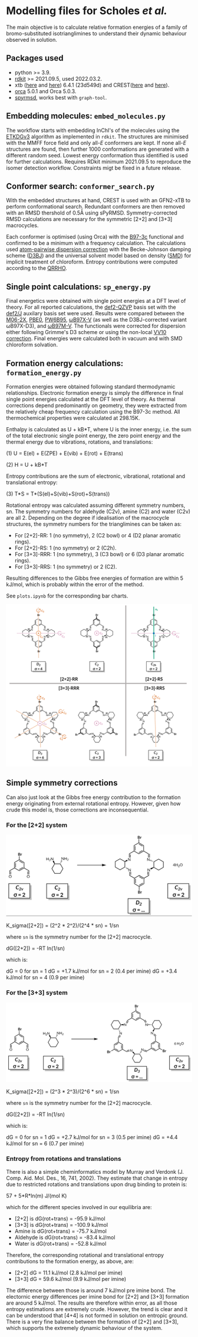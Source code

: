 # Modelling files for Scholes *et al.*

The main objective is to calculate relative formation energies of
a family of bromo-substituted isotrianglimines to understand their
dynamic behaviour observed in solution.

## Packages used

* python >= 3.9.
* [rdkit][1] >= 2021.09.5, used 2022.03.2.
* xtb ([here][2] and [here][3]) 6.4.1 (23d549d) and CREST([here][4] and [here][5]).
* [orca][6] 5.0.1 and Orca 5.0.3.
* [spyrmsd][7], works best with `graph-tool`.

[1]: https://doi.org/10.5281/zenodo.6483170
[2]: https://doi.org/10.1021/acs.jctc.8b01176
[3]: https://doi.org/10.1002/wcms.1493
[4]: https://doi.org/10.1039/C9CP06869D
[5]: https://doi.org/10.1021/acs.jctc.9b00143
[6]: https://doi.org/10.1002/wcms.1606
[7]: https://doi.org/10.1186/s13321-020-00455-2

## Embedding molecules: `embed_molecules.py`

The workflow starts with embedding InChI's of the molecules using the
[ETKDGv3][8] algorithm as implemented in `rdkit`. The structures are minimised
with the MMFF force field and only all-*E* conformers are kept. If none
all-*E* structures are found, then further 1000 conformations are generated
with a different random seed. Lowest energy conformation thus identified is
used for further calculations. Requires RDkit minimum 2021.09.5 to reproduce
the isomer detection workflow. Constraints migt be fixed in a future release.

[8]: https://doi.org/10.1021/acs.jcim.0c00025

## Conformer search: `conformer_search.py`

With the embedded structures at hand, CREST is used with an GFN2-xTB to perform
conformational search. Redundant conformers are then removed with an RMSD
thershold of 0.5Å using sPyRMSD. Symmetry-corrected RMSD calculations are
necessary for the symmetric [2+2] and [3+3] macrocycles.

Each conformer is optimised (using Orca) with the [B97-3c][9] functional and
confirmed to be a minimum with a frequency calculation. The calculations used [atom-pairwise dispersion correction][10] with the Becke-Johnson damping scheme ([D3BJ][11]) and the universal solvent model based on density ([SMD][12]) for implicit treatment of chloroform. Entropy contributions were computed according to the [QRRHO][13].

[9]: https://doi.org/10.1063/1.5012601
[10]: https://doi.org/10.1002/jcc.21759
[11]: https://aip.scitation.org/doi/10.1063/1.3382344
[12]: https://doi.org/10.1021/jp810292n
[13]: https://doi.org/10.1002/chem.201200497

## Single point calculations: `sp_energy.py`

Final energetics were obtained with single point energies at a DFT level of theory. For all reported calculations, the [def2-QZVP][14] basis set with the [def2/J][15] auxilary basis set were used. Results were compared between the [M06-2X][16], [PBE0][17], [PW6B95][18], [ωB97X-V][19] (as well as the D3BJ-corrected variant ωB97X-D3), and [ωB97M-V][20]. The functionals were corrected for dispersion either following Grimme's D3 scheme or using the non-local [VV10 correction][21]. Final energies were calculated both in vacuum and with SMD chloroform solvation.

[14]: https://doi.org/10.1039/B508541A
[15]: https://doi.org/10.1039/B515623H
[16]: https://doi.org/10.1007/s00214-007-0310-x
[17]: https://doi.org/10.1063/1.478522
[18]: https://doi.org/10.1021/jp050536c
[19]: https://doi.org/10.1039/C3CP54374A
[20]: https://doi.org/10.1063/1.495264
[21]: https://doi.org/10.1063/1.3521275

## Formation energy calculations: `formation_energy.py`

Formation energies were obtained following standard thermodynamic relationships.
Electronic formation energy is simply the difference in final single point energies
calculated at the DFT level of theory. As thermal corrections depend predominantly on
geometry, they were extracted from the relatively cheap frequency calculation
using the B97-3c method. All thermochemical properties were calculated at 298.15K.

Enthalpy is calculated as U + kB*T, where U is the inner energy, i.e. the sum of
the total electronic single point energy, the zero point energy and the thermal
energy due to vibrations, rotations, and translations:

(1) U = E(el) + E(ZPE) + E(vib) + E(rot) + E(trans)

(2) H = U + kB*T

Entropy contributions are the sum of electronic, vibrational, rotational and
translational entropy:

(3) T\*S = T\*(S(el)+S(vib)+S(rot)+S(trans))

Rotational entropy was calculated assuming different symmetry numbers, sn.
The symmetry numbers for aldehyde (C2v), amine (C2) and water (C2v) are all 2.
Depending on the degree if idealisation of the macrocycle structures,
the symmetry numbers for the trianglimines can be taken as:

* For [2+2]-RR: 1 (no symmetry), 2 (C2 bowl) or 4 (D2 planar aromatic rings).
* For [2+2]-RS: 1 (no symmetry) or 2 (C2h).
* For [3+3]-RRR: 1 (no symmetry), 3 (C3 bowl) or 6 (D3 planar aromatic rings).
* For [3+3]-RRS: 1 (no symmetry) or 2 (C2).

Resulting differences to the Gibbs free energies of formation are within 5 kJ/mol,
which is probably within the error of the method.

See `plots.ipynb` for the corresponding bar charts.

![Macrocycle structures](data/symmetry.png)

## Simple symmetry corrections

Can also just look at the Gibbs free energy contribution to the formation energy originating from external rotational entropy.
However, given how crude this model is, those corrections are inconsequential.

### For the [2+2] system

![2+2 formation](data/2p2.png)

K_sigma([2+2]) = (2^2 * 2^2)/(2^4 * sn) = 1/sn

where `sn` is the symmetry number for the [2+2] macrocycle.

dG([2+2]) = -RT ln(1/sn)

which is:

dG = 0 for sn = 1
dG = +1.7 kJ/mol for sn = 2 (0.4 per imine)
dG = +3.4 kJ/mol for sn = 4 (0.9 per imine)

### For the [3+3] system

![3+3 formation](data/3p3.png)

K_sigma([2+2]) = (2^3 * 2^3)/(2^6 * sn) = 1/sn

where `sn` is the symmetry number for the [2+2] macrocycle.

dG([2+2]) = -RT ln(1/sn)

which is:

dG = 0 for sn = 1
dG = +2.7 kJ/mol for sn = 3 (0.5 per imine)
dG = +4.4 kJ/mol for sn = 6 (0.7 per imine)

### Entropy from rotations and translations

There is also a simple cheminformatics model by Murray and Verdonk (J. Comp. Aid. Mol. Des., 16, 741, 2002). They estimate that change in entropy due to restricted rotations and translations upon drug binding to protein is:

57 + 5\*R\*ln(m) J/(mol K)

which for the different species involved in our equilibria are:

* [2+2] is dG(rot+trans) = -95.9 kJ/mol
* [3+3] is dG(rot+trans) = -100.9 kJ/mol
* Amine is dG(rot+trans) = -75.7 kJ/mol
* Aldehyde is dG(rot+trans) = -83.4 kJ/mol
* Water is dG(rot+trans) = -52.8 kJ/mol

Therefore, the corresponding rotational and translational entropy contributions to the formation energy, as above, are:

* [2+2] dG = 11.1 kJ/mol (2.8 kJ/mol per imine)
* [3+3] dG = 59.6 kJ/mol (9.9 kJ/mol per imine)

The difference between those is around 7 kJ/mol pre imine bond.
The electornic energy differences per imine bond for [2+2] and [3+3] formation are around 5 kJ/mol. The results are therefore within error, as all those entropy estimations are extremely crude. However, the trend is clear and it can be understood that [4+4] is not formed in solution on entropic ground. There is a very fine balance between the formation of [2+2] and [3+3], which supports the extremely dynamic behaviour of the system.